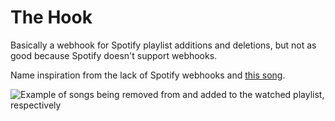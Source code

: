 # The Hook

Basically a webhook for Spotify playlist additions and deletions, but not as good because Spotify doesn't support
webhooks.

Name inspiration from the lack of Spotify webhooks and [this song](https://open.spotify.com/track/4dyRm0qTslbvuwl3Bkeono).

![Example of songs being removed from and added to the watched playlist, respectively](./example.png "Example of
songs being removed from and added to the watched playlist, respectively")
